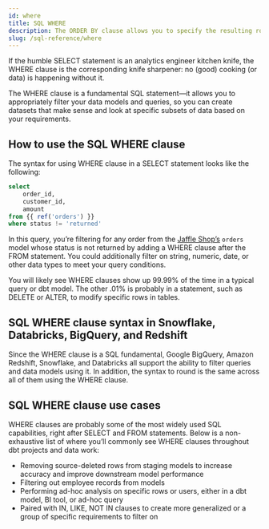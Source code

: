 ```yaml
---
id: where
title: SQL WHERE
description: The ORDER BY clause allows you to specify the resulting row order for a query.
slug: /sql-reference/where
---
```


<head>
    <title>Working with the SQL WHERE clause</title>
</head>

If the humble SELECT statement is an analytics engineer kitchen knife, the WHERE clause is the corresponding knife sharpener: no (good) cooking (or data) is happening without it.

The WHERE clause is a fundamental SQL statement—it allows you to appropriately filter your data models and queries, so you can create datasets that make sense and look at specific subsets of data based on your requirements.

## How to use the SQL WHERE clause

The syntax for using WHERE clause in a SELECT statement looks like the following:

```sql
select
	order_id,
	customer_id,
	amount
from {{ ref('orders') }}
where status != 'returned'
```

In this query, you’re filtering for any order from the [Jaffle Shop’s](https://github.com/dbt-labs/jaffle_shop) `orders` model whose status is not returned by adding a WHERE clause after the FROM statement. You could additionally filter on string, numeric, date, or other data types to meet your query conditions.

You will likely see WHERE clauses show up 99.99%  of the time in a typical query or dbt model. The other .01% is probably in a <Term id='dml' />  statement, such as DELETE or ALTER, to modify specific rows in tables.

## SQL WHERE clause syntax in Snowflake, Databricks, BigQuery, and Redshift

Since the WHERE clause is a SQL fundamental, Google BigQuery, Amazon Redshift, Snowflake, and Databricks all support the ability to filter queries and data models using it. In addition, the syntax to round is the same across all of them using the WHERE clause.

## SQL WHERE clause use cases

WHERE clauses are probably some of the most widely used SQL capabilities, right after SELECT and FROM statements. Below is a non-exhaustive list of where you’ll commonly see WHERE clauses throughout dbt projects and data work:
- Removing source-deleted rows from staging models to increase accuracy and improve downstream model performance
- Filtering out employee records from models
- Performing ad-hoc analysis on specific rows or users, either in a dbt model, BI tool, or ad-hoc query
- Paired with IN, LIKE, NOT IN clauses to create more generalized or a group of specific requirements to filter on
